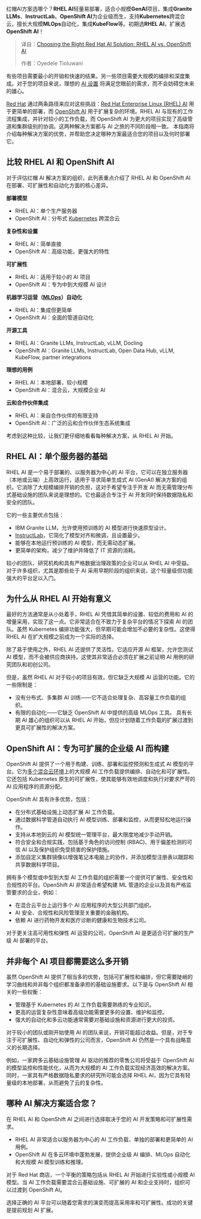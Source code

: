 <!--
title: 选择合适的红帽人工智能解决方案：RHEL AI vs. OpenShift AI
cover: https://cdn.thenewstack.io/media/2025/03/319862bd-red-hat-rhel-ai-openshift-ai.jpg
summary: 红帽AI方案选哪个？RHEL AI轻量易部署，适合小规模GenAI项目，集成Granite LLMs、InstructLab。OpenShift AI为企业级而生，支持Kubernetes跨混合云，擅长大规模MLOps自动化，集成KubeFlow等。初期选RHEL AI，扩展选OpenShift AI！
-->

红帽AI方案选哪个？**RHEL AI**轻量易部署，适合小规模**GenAI**项目，集成**Granite LLMs**、**InstructLab**。**OpenShift AI**为企业级而生，支持**Kubernetes**跨混合云，擅长大规模**MLOps**自动化，集成**KubeFlow**等。初期选**RHEL AI**，扩展选**OpenShift AI**！

> 译自：[Choosing the Right Red Hat AI Solution: RHEL AI vs. OpenShift AI](https://thenewstack.io/choosing-the-right-red-hat-ai-solution-rhel-ai-vs-openshift-ai/)
> 
> 作者：Oyedele Tioluwani

有些项目需要最小的开销和快速的结果。另一些项目需要大规模的编排和深度集成。对于您的项目来说，理想的 [AI 设置](https://thenewstack.io/as-ai-reshapes-tech-microsoft-others-refocus-dev-structure/#redhat) 将满足您眼前的需求，而不会妨碍您未来的雄心。

[Red Hat](https://www.openshift.com/try?utm_content=inline+mention) 通过两条路径来应对这些挑战：[Red Hat Enterprise Linux (RHEL) AI](https://www.redhat.com/en/technologies/linux-platforms/enterprise-linux/ai) 用于更简单的部署，而 [OpenShift AI](https://docs.redhat.com/en/documentation/red_hat_openshift_ai_cloud_service/1/html-single/release_notes/index#overview-of-openshift-ai_relnotes) 用于扩展复杂的环境。RHEL AI 与现有的工作流程集成，并针对较小的工作负载，而 OpenShift AI 为更大的项目实现了高级管道和集群级别的协调。这两种解决方案都与 AI 之旅的不同阶段相一致。
本指南将介绍每种解决方案的优势，并帮助您决定哪种方案最适合您的项目以及何时部署它。

## 比较 RHEL AI 和 OpenShift AI

对于评估红帽 AI 解决方案的组织，此列表重点介绍了 RHEL AI 和 OpenShift AI 在部署、可扩展性和自动化方面的核心差异。

**部署模型**

- RHEL AI：单个生产服务器
- OpenShift AI：分布式 [Kubernetes](https://roadmap.sh/kubernetes) 跨混合云

**复杂性和设置**

- RHEL AI：简单直接
- OpenShift AI：高级功能，更强大的特性

**可扩展性**

- RHEL AI：适用于较小的 AI 项目
- OpenShift AI：专为中到大规模 AI 设计

**机器学习运营（[MLOps](https://thenewstack.io/what-is-mlops/)）自动化**

- RHEL AI：集成但更简单
- OpenShift AI：全面的管道自动化

**开源工具**

- RHEL AI：Granite LLMs, InstructLab, vLLM, Docling
- OpenShift AI：Granite LLMs, InstructLab, Open Data Hub, vLLM, KubeFlow, partner integrations

**理想的用例**

- RHEL AI：本地部署，较小规模
- OpenShift AI：混合云，大规模企业 AI

**云和合作伙伴集成**

- RHEL AI：来自合作伙伴的有限支持
- OpenShift AI：广泛的云和合作伙伴生态系统集成

考虑到这种比较，让我们更仔细地看看每种解决方案，从 RHEL AI 开始。

## RHEL AI：单个服务器的基础

RHEL AI 是一个易于部署的、以服务器为中心的 AI 平台，它可以在独立服务器（本地或云端）上高效运行，适用于寻求简单生成式 AI (GenAI) 解决方案的组织。它消除了大规模编排开销的负担，这对于希望专注于开发 AI 而无需管理分布式基础设施的团队来说是理想的。它也最适合专注于 AI 开发同时保持数据隐私和安全的团队。

它的一些主要优点包括：

- IBM Granite LLM，允许使用预训练的 AI 模型进行快速原型设计。
- [InstructLab](https://thenewstack.io/why-red-hat-thinks-ais-future-is-small-language-models/)，它简化了模型对齐和微调，且设置最少。
- 能够在本地运行预训练的 AI 模型，而无需动态扩展。
- 更简单的架构，减少了维护并降低了 IT 资源的消耗。

较小的团队、研究机构和具有严格数据治理政策的企业可以从 RHEL AI 中受益。对于许多组织，尤其是那些处于 AI 采用早期阶段的组织来说，这个轻量级但功能强大的平台足以入门。

## 为什么从 RHEL AI 开始有意义

最好的方法通常是从小处着手，RHEL AI 凭借其简单的设置、较低的费用和 AI 的增量采用，实现了这一点。它非常适合在不致力于复杂平台的情况下探索 AI 的团队。虽然 Kubernetes 编排功能强大，但早期可能会增加不必要的复杂性。这使得 RHEL AI 在扩大规模之前成为一个实际的选择。

除了易于使用之外，RHEL AI 还提供了灵活性。它适应开源 AI 框架，允许您测试 AI 模型，而不会被供应商挟持。这使其非常适合必须在扩展之前证明 AI 用例的研究团队和初创公司。

但是，虽然 RHEL AI 对于较小的项目有效，但它缺乏大规模 AI 运营的功能。它的一些限制是：

- 没有分布式、多集群 AI 训练——它不适合处理复杂、高容量工作负载的组织。
- 有限的自动化——它缺乏 OpenShift AI 中提供的高级 MLOps 工具。
具有长期 AI 雄心的组织可以从 RHEL AI 开始，但应计划随着工作负载的扩展过渡到更具可扩展性的解决方案。

## OpenShift AI：专为可扩展的企业级 AI 而构建

OpenShift AI 提供了一个用于构建、训练、部署和监控预测和生成式 AI 模型的平台。它为[多个混合云环境](https://www.redhat.com/zh/resources/red-hat-openshift-ai-hybrid-cloud-datasheet)上的大规模 AI 工作负载提供编排、自动化和可扩展性。它还包括 Kubernetes 原生的可扩展性，使其能够有效地调度和执行对要求严苛的 AI 应用程序的资源分配。

OpenShift AI 具有许多优势，包括：

- 在分布式基础设施上动态扩展 AI 工作负载。
- 通过数据科学管道自动执行 AI 模型训练、部署和监控，从而更轻松地运行操作。
- 支持从本地到云的 AI 模型统一管理平台，最大限度地减少手动开销。
- 符合安全和合规实践，包括基于角色的访问控制 (RBAC)、用于偏差检测的可信 AI 以及保护组织免受损害的保护措施。
- 添加自定义集群镜像以增强笔记本电脑上的协作，并添加模型注册表以跟踪和共享数据科学项目。

拥有多个模型或中型到大型 AI 工作负载的组织需要一个提供可扩展性、安全性和合规性的平台。OpenShift AI 非常适合希望构建 ML 管道的企业以及具有严格监管要求的企业，例如：

- 在混合云平台上运行多个 AI 应用程序的大型公共部门组织。
- AI 安全、合规性和风险管理至关重要的金融机构。
- 依赖 AI 进行药物开发和医疗诊断的健康和生物技术公司。

对于更关注高可用性和弹性 AI 运营的公司，OpenShift AI 是更适合可扩展的生产级 AI 部署的平台。

## 并非每个 AI 项目都需要这么多开销

虽然 OpenShift AI 提供了相当多的优势，包括可扩展性和编排，但它需要陡峭的学习曲线和并非每个组织都准备承担的基础设施要求。以下是与 OpenShift AI 相关的一些权衡：

- 管理基于 Kubernetes 的 AI 工作负载需要熟练的专业知识。
- 更高的运营复杂性意味着高级功能需要更多的设置、维护和监控。
- 强大的自动化和多云功能通常需要对基础设施和资源进行更大的投资。

对于较小的团队或刚开始使用 AI 的团队来说，开销可能超过收益。但是，对于专注于可扩展性、自动化和弹性的公司而言，OpenShift AI 仍然是一个具有战略意义的长期选择。

例如，一家跨多云基础设施管理 AI 驱动的推荐的零售公司将受益于 OpenShift AI 的模型监控和性能优化，从而为大规模的 AI 工作负载实现经济高效的解决方案。同时，一家具有严格数据隐私要求的研究所可能会选择 RHEL AI，因为它具有轻量级的本地部署，从而避免了云的复杂性。

## 哪种 AI 解决方案适合您？

在 RHEL AI 和 OpenShift AI 之间进行选择取决于您的 AI 开发策略和可扩展性需求。

- RHEL AI 非常适合以服务器为中心的 AI 工作负载、单独的部署和更简单的 AI 用例。
- OpenShift AI 在多云环境中蓬勃发展，提供企业级 AI 编排、MLOps 自动化和大规模 AI 模型训练和推理。

对于 Red Hat 商店，一个平衡的策略包括从 RHEL AI 开始进行实验性或小规模 AI 模型。当 AI 工作负载需要混合云基础设施、可扩展的 AI 和企业支持时，组织可以过渡到 OpenShift AI。

选择正确的 AI 平台可以随着您需求的演变而提高采用率和可扩展性。成功的关键是提前规划 AI 扩展。